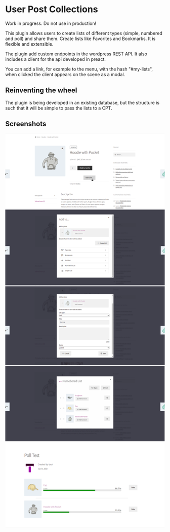 # User Post Collections

Work in progress. Do not use in production!

This plugin allows users to create lists of different types (simple, numbered and poll) and share them.
Create lists like Favorites and Bookmarks.
It is flexible and extensible.

The plugin add custom endpoints in the wordpress REST API.
It also includes a client for the api developed in preact.

You can add a link, for example to the menu, with the hash "#my-lists", when clicked the client appears on the scene as a modal.

## Reinventing the wheel

The plugin is being developed in an existing database, but the structure is such that it will be simple to pass the lists to a CPT.

## Screenshots

![Screenshot 1](screenshot-1.png?raw=true)
![Screenshot 2](screenshot-2.png?raw=true)
![Screenshot 3](screenshot-3.png?raw=true)
![Screenshot 4](screenshot-4.png?raw=true)
![Screenshot 5](screenshot-5.png?raw=true)
